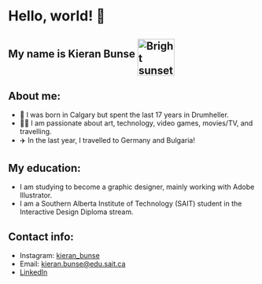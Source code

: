 # Hello, world! 👋
## My name is Kieran Bunse <img align="middle" width="75" height="75" alt="Bright sunset" src="https://live.staticflickr.com/7479/15684129723_a00c47d99b_b.jpg"/>
<!-- Sunset at Jumbo Rocks campground by Joshua Tree National Park. Under Public Domain -->

## **About me:**
- 🥾 I was born in Calgary but spent the last 17 years in Drumheller. 
- 🧑‍💻 I am passionate about art, technology, video games, movies/TV, and travelling. 
- ✈️ In the last year, I travelled to Germany and Bulgaria!

## **My education:**
- I am studying to become a graphic designer, mainly working with Adobe Illustrator.
- I am a Southern Alberta Institute of Technology (SAIT) student in the Interactive Design Diploma stream.

## **Contact info:** 
- Instagram: [kieran_bunse](https://www.instagram.com/kieran_bunse/)
- Email: kieran.bunse@edu.sait.ca
- [LinkedIn](https://www.linkedin.com/in/kieran-bunse-93708530a/) 


<!--
**HighNoonKieran/HighNoonKieran** is a ✨ _special_ ✨ repository because its `README.md` (this file) appears on your GitHub profile.
Here are some ideas to get you started:

- 🔭 I’m currently working on ...
- 🌱 I’m currently learning ...
- 👯 I’m looking to collaborate on ...
- 🤔 I’m looking for help with ...
- 💬 Ask me about ...
- 📫 How to reach me: ...
- 😄 Pronouns: ...
- ⚡ Fun fact: ...
-->
